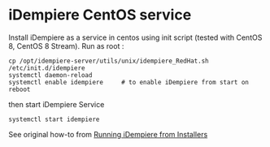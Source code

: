 # iDempiere CentOS service
Install iDempiere as a service in centos using init script (tested with CentOS 8, CentOS 8 Stream).
Run as root :
```
cp /opt/idempiere-server/utils/unix/idempiere_RedHat.sh /etc/init.d/idempiere
systemctl daemon-reload
systemctl enable idempiere     # to enable iDempiere from start on reboot
```
then start iDempiere Service
```
systemctl start idempiere
```
See original how-to from [Running iDempiere from Installers]([https://pages.github.com/](https://wiki.idempiere.org/en/Running_iDempiere_from_Installers))
